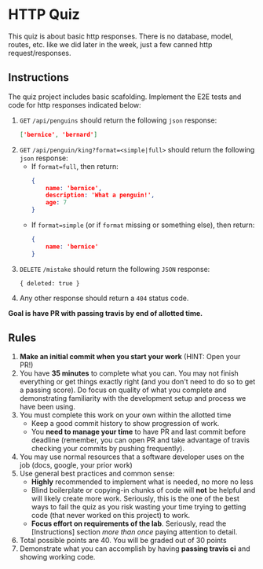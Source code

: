 HTTP Quiz
===

This quiz is about basic http responses. There is no database, model, routes, etc. like we did later in the week, just a few canned http request/responses.

## Instructions

The quiz project includes basic scafolding. Implement the E2E tests and code for http responses indicated below:

1. `GET` `/api/penguins` should return the following `json` response:
    ```json
    ['bernice', 'bernard']
1. `GET` `/api/penguin/king?format=<simple|full>` should return the following `json` response:
    * If `format=full`, then return:
        ```json
        { 
            name: 'bernice',
            description: 'What a penguin!',
            age: 7
        }
        ```
    * If `format=simple` (or if `format` missing or something else), then return:
        ```json
        { 
            name: 'bernice' 
        }
        ```
1. `DELETE` `/mistake` should return the following `JSON` response:
    ```
    { deleted: true }
    ```
1. Any other response should return a `404` status code.


**Goal is have PR with passing travis by end of allotted time.**

## Rules

1. **Make an initial commit when you start your work** (HINT: Open your PR!)
1. You have **35 minutes** to complete what you can. You may not finish everything or get things exactly right (and you don't need to do so to get a passing score). Do focus on quality of what you complete and demonstrating familiarity with the development setup and process we have been using.
1. You must complete this work on your own within the allotted time
    * Keep a good commit history to show progression of work.
    * You **need to manage your time** to have PR and last commit before deadline (remember, you can
    open PR and take advantage of travis checking your commits by pushing frequently).
1. You may use normal resources that a software developer uses on the job (docs, google, your prior work)
1. Use general best practices and common sense:
    * **Highly** recommended to implement what is needed, no more no less
    * Blind boilerplate or copying-in chunks of code will **not** be helpful and will likely create more work. Seriously, this is the one of the best ways to fail the quiz as you risk wasting your time trying to getting code (that never worked on this project) to work.
    * **Focus effort on requirements of the lab**. Seriously, read the [Instructions] section _more than once_ paying attention to detail.
1. Total possible points are 40. You will be graded out of 30 points
1. Demonstrate what you can accomplish by having **passing travis ci** and showing working code.

